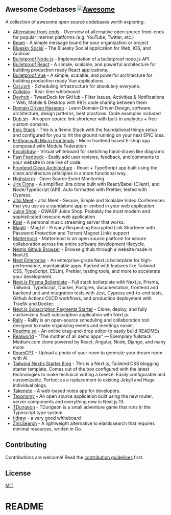 ## **Awesome Codebases** [![Awesome](https://cdn.rawgit.com/sindresorhus/awesome/d7305f38d29fed78fa85652e3a63e154dd8e8829/media/badge.svg)](https://github.com/sindresorhus/awesome)

A collection of awesome open source codebases worth exploring.

- [Alternative front-ends](https://github.com/mendel5/alternative-front-ends) - Overview of alternative open source front-ends for popular internet platforms (e.g. YouTube, Twitter, etc.)
- [Beam](https://github.com/planetscale/beam) - A simple message board for your organization or project
- [Bluesky Social](https://github.com/bluesky-social/social-app) - The Bluesky Social application for Web, iOS, and Android
- [Bulletproof Node.js](https://github.com/santiq/bulletproof-nodejs) - Implementation of a bulletproof node.js API
- [Bulletproof React](https://github.com/alan2207/bulletproof-react) - A simple, scalable, and powerful architecture for building production ready React applications.
- [Bulletproof Vue](https://github.com/hirotaka/bulletproof-vue) - A simple, scalable, and powerful architecture for building production ready Vue applications.
- [Cal.com](https://github.com/calcom/cal.com) - Scheduling infrastructure for absolutely everyone.
- [Collabio](https://github.com/kriziu/collabio) - Real-time whiteboard
- [Devhub](https://github.com/devhubapp/devhub) - TweetDeck for GitHub - Filter Issues, Activities & Notifications - Web, Mobile & Desktop with 99% code sharing between them
- [Domain Driven Hexagon](https://github.com/Sairyss/domain-driven-hexagon) - Learn Domain-Driven Design, software architecture, design patterns, best practices. Code examples included
- [Dub.sh](https://github.com/steven-tey/dub) - An open-source link shortener with built-in analytics + free custom domains.
- [Epic Stack](https://github.com/epicweb-dev/epic-stack) - This is a Remix Stack with the foundational things setup and configured for you to hit the ground running on your next EPIC idea.
- [E-Shop with Micro Frontends](https://github.com/alan2207/e-shop-with-mf) - Micro frontend based E-shop app composed with Module Federation
- [Excalidraw](https://github.com/excalidraw/excalidraw) - Virtual whiteboard for sketching hand-drawn like diagrams
- [Fast Feedback](https://github.com/leerob/fastfeedback) - Easily add user reviews, feedback, and comments to your website in one line of code.
- [Frontend Clean Architecture](https://github.com/bespoyasov/frontend-clean-architecture) - React + TypeScript app built using the clean architecture principles in a more functional way.
- [Highstorm](https://github.com/chronark/highstorm) - Open Source Event Monitoring
- [Jira Clone](https://github.com/oldboyxx/jira_clone) - A simplified Jira clone built with React/Babel (Client), and Node/TypeScript (API). Auto formatted with Prettier, tested with Cypress.
- [Jitsi Meet](https://github.com/jitsi/jitsi-meet) - Jitsi Meet - Secure, Simple and Scalable Video Conferences that you use as a standalone app or embed in your web application.
- [Juice Shop](https://github.com/juice-shop/juice-shop) - OWASP Juice Shop: Probably the most modern and sophisticated insecure web application
- [Koel](https://github.com/koel/koel) - A personal music streaming server that works.
- [Maglit](https://github.com/NayamAmarshe/MagLit) - MagLit - Privacy Respecting Encrypted Link Shortener with Password Protection and Torrent Magnet Links support
- [Mattermost](https://github.com/mattermost/mattermost) - Mattermost is an open source platform for secure collaboration across the entire software development lifecycle.
- [Nextjs Github Browser](https://github.com/topheman/nextjs-github-browser) - Browse github through a website made in NextJS
- [Next Enterprise](https://github.com/Blazity/next-enterprise) - An enterprise-grade Next.js boilerplate for high-performance, maintainable apps. Packed with features like Tailwind CSS, TypeScript, ESLint, Prettier, testing tools, and more to accelerate your development.
- [Next.js Prisma Boilerplate](https://github.com/nemanjam/nextjs-prisma-boilerplate) - Full stack boilerplate with Next.js, Prisma, Tailwind, TypeScript, Docker, Postgres, documentation, frontend and backend unit and integration tests with Jest, Cypress end-to-end tests, Github Actions CI/CD workflows, and production deployment with Traefik and Docker.
- [Next.js Subscription Payments Starter](https://github.com/vercel/nextjs-subscription-payments) - Clone, deploy, and fully customize a SaaS subscription application with Next.js.
- [Rally](https://github.com/lukevella/rallly) - Rallly is an open-source scheduling and collaboration tool designed to make organizing events and meetings easier.
- [Readme.so](https://github.com/octokatherine/readme.so) - An online drag-and-drop editor to easily build READMEs
- [Realworld](https://github.com/gothinkster/realworld) - "The mother of all demo apps" — Exemplary fullstack Medium.com clone powered by React, Angular, Node, Django, and many more
- [RoomGPT](https://github.com/Nutlope/roomGPT) - Upload a photo of your room to generate your dream room with AI.
- [Tailwind Nextjs Starter Blog](https://github.com/timlrx/tailwind-nextjs-starter-blog) - This is a Next.js, Tailwind CSS blogging starter template. Comes out of the box configured with the latest technologies to make technical writing a breeze. Easily configurable and customizable. Perfect as a replacement to existing Jekyll and Hugo individual blogs.
- [Takenote](https://github.com/taniarascia/takenote) - A web-based notes app for developers.
- [Taxonomy](https://github.com/shadcn/taxonomy) - An open source application built using the new router, server components and everything new in Next.js 13.
- [TDungeon](https://github.com/cassiozen/TDungeon) - TDungeon is a small adventure game that runs in the Typescript type system
- [tldraw](https://github.com/tldraw/tldraw) - a very good whiteboard
- [ZincSearch](https://github.com/zincsearch/zincsearch) - A lightweight alternative to elasticsearch that requires minimal resources, written in Go.

## Contributing

Contributions are welcome! Read the [contribution guidelines](CONTRIBUTING.md) first.

## License

[MIT](LICENSE)
# README
